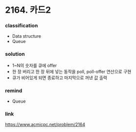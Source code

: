 # 2164. 카드2

### classification
* Data structure
* Queue

### solution
* 1~N의 숫자를 큐에 offer
* 한 장 버리고 한 장 뒤에 넣는 동작을 poll, poll-offer 연산으로 구현
* 큐가 비어있게 되면 종료하고 마지막으로 꺼낸 값 출력

### remind
* Queue

### link
https://www.acmicpc.net/problem/2164